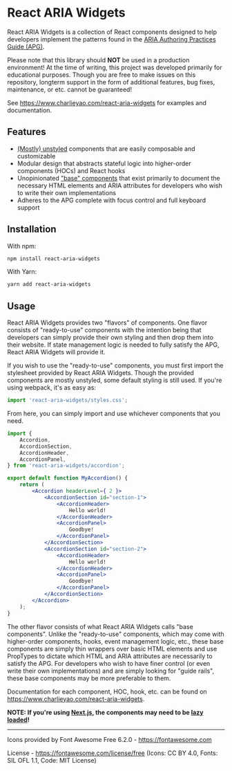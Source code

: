 # React ARIA Widgets

React ARIA Widgets is a collection of React components designed to help developers implement the patterns found in the [ARIA Authoring Practices Guide (APG)](https://www.w3.org/WAI/ARIA/apg/).

Please note that this library should **NOT** be used in a production environment! At the time of writing, this project was developed primarily for educational purposes. Though you are free to make issues on this repository, longterm support in the form of additional features, bug fixes, maintenance, or etc. cannot be guaranteed!

See https://www.charlieyao.com/react-aria-widgets for examples and documentation.

## Features

* [(Mostly) unstyled](https://www.charlieyao.com/react-aria-widgets/support#faq-mostly-unstyled) components that are easily composable and customizable
* Modular design that abstracts stateful logic into higher-order components (HOCs) and React hooks
* Unopinionated ["base" components](https://www.charlieyao.com/getting-started#base-components) that exist primarily to document the necessary HTML elements and ARIA attributes for developers who wish to write their own implementations
* Adheres to the APG complete with focus control and full keyboard support

## Installation

With npm:

```bash
npm install react-aria-widgets
```

With Yarn:

```bash
yarn add react-aria-widgets
```

## Usage

React ARIA Widgets provides two "flavors" of components. One flavor consists of "ready-to-use" components with the intention being that developers can simply provide their own styling and then drop them into their website. If state management logic is needed to fully satisfy the APG, React ARIA Widgets will provide it.

If you wish to use the "ready-to-use" components, you must first import the stylesheet provided by React ARIA Widgets. Though the provided components are mostly unstyled, some default styling is still used. If you're using webpack, it's as easy as:

```jsx
import 'react-aria-widgets/styles.css';
```

From here, you can simply import and use whichever components that you need.

```jsx
import {
	Accordion,
	AccordionSection,
	AccordionHeader,
	AccordionPanel,
} from 'react-aria-widgets/accordion';

export default function MyAccordion() {
	return (
		<Accordion headerLevel={ 2 }>
			<AccordionSection id="section-1">
				<AccordionHeader>
					Hello world!
				</AccordionHeader>
				<AccordionPanel>
					Goodbye!
				</AccordionPanel>
			</AccordionSection>
			<AccordionSection id="section-2">
				<AccordionHeader>
					Hello world!
				</AccordionHeader>
				<AccordionPanel>
					Goodbye!
				</AccordionPanel>
			</AccordionSection>
		</Accordion>
	);
}
```

The other flavor consists of what React ARIA WIdgets calls "base components". Unlike the "ready-to-use" components, which may come with higher-order components, hooks, event management logic, etc., these base components are simply thin wrappers over basic HTML elements and use PropTypes to dictate which HTML and ARIA attributes are necessarily to satisfy the APG. For developers who wish to have finer control (or even write their own implementations) and are simply looking for "guide rails", these base components may be more preferable to them.

Documentation for each component, HOC, hook, etc. can be found on https://www.charlieyao.com/react-aria-widgets.

**NOTE: If you're using [Next.js](https://nextjs.org), the components may need to be [lazy loaded](https://www.charlieyao.com/react-aria-widgets/support#next-js-lazy-load)!**

---

Icons provided by Font Awesome Free 6.2.0 - https://fontawesome.com

License - https://fontawesome.com/license/free (Icons: CC BY 4.0, Fonts: SIL OFL 1.1, Code: MIT License)
